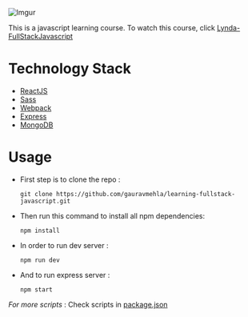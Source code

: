 ![Imgur](http://i.imgur.com/Hn9bkAw.jpg)

This is a javascript learning course. To watch this course, click  [Lynda-FullStackJavascript](https://www.lynda.com/Express-js-tutorials/Learning-Full-Stack-JavaScript-Development-MongoDB-Node-React/533304-2.html)

# Technology Stack
  * [ReactJS](https://facebook.github.io/react/)
  * [Sass](https://github.com/sass/node-sass-middleware)
  * [Webpack](https://webpack.github.io/)
  * [Express](https://expressjs.com/)
  * [MongoDB](https://www.mongodb.com/)

# Usage

- First step is to clone the repo :

     `git clone https://github.com/gauravmehla/learning-fullstack-javascript.git`
     
- Then run this command to install all npm dependencies:

     `npm install`
     
- In order to run dev server : 

     `npm run dev`
     
- And to run express server :

     `npm start`
     
     
 *For more scripts* : Check scripts in [package.json](https://github.com/gauravmehla/learning-fullstack-javascript/blob/master/package.json)

